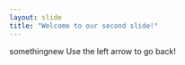 ```yaml
---
layout: slide
title: "Welcome to our second slide!"
---
```

somethingnew
Use the left arrow to go back!

